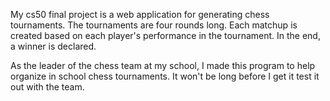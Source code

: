 My cs50 final project is a web application for generating chess tournaments. The tournaments are four rounds long. Each matchup is created based on each player's performance in the tournament. In the end, a winner is declared.

As the leader of the chess team at my school, I made this program to help organize in school chess tournaments. It won't be long before I get it test it out with the team.